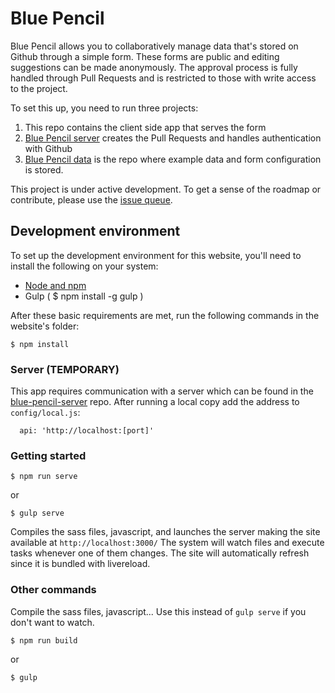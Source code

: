 # Blue Pencil
Blue Pencil allows you to collaboratively manage data that's stored on Github through a simple form. These forms are public and editing suggestions can be made anonymously. The approval process is fully handled through Pull Requests and is restricted to those with write access to the project.

To set this up, you need to run three projects:

1. This repo contains the client side app that serves the form
2. [Blue Pencil server](https://github.com/developmentseed/blue-pencil-server) creates the Pull Requests and handles authentication with Github
3. [Blue Pencil data](https://github.com/developmentseed/blue-pencil-example-data) is the repo where example data and form configuration is stored.

This project is under active development. To get a sense of the roadmap or contribute, please use the [issue queue](https://github.com/developmentseed/blue-pencil/issues).

## Development environment
To set up the development environment for this website, you'll need to install the following on your system:

- [Node and npm](http://nodejs.org/)
- Gulp ( $ npm install -g gulp )

After these basic requirements are met, run the following commands in the website's folder:
```
$ npm install
```

### Server (TEMPORARY)
This app requires communication with a server which can be found in the [blue-pencil-server](https://github.com/developmentseed/blue-pencil-server) repo.
After running a local copy add the address to `config/local.js`:
```
  api: 'http://localhost:[port]'
```

### Getting started

```
$ npm run serve
```
or
```
$ gulp serve
```
Compiles the sass files, javascript, and launches the server making the site available at `http://localhost:3000/`
The system will watch files and execute tasks whenever one of them changes.
The site will automatically refresh since it is bundled with livereload.

### Other commands
Compile the sass files, javascript... Use this instead of ```gulp serve``` if you don't want to watch.
```
$ npm run build
```
or
```
$ gulp
```